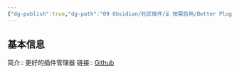 ```yaml
---
{"dg-publish":true,"dg-path":"09 Obsidian/社区插件/⏳️ 按需启用/Better Plugins Manager.md","permalink":"/09 Obsidian/社区插件/⏳️ 按需启用/Better Plugins Manager/","noteIcon":"dg-note-icon","created":"2025-07-31","updated":"2025-07-31"}
---
```



## 基本信息

简介:: 更好的插件管理器
链接:: [Github](https://github.com/0011000000110010/obsidian-manager)